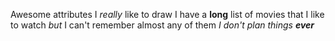 Awesome attributes
I *really* like to draw
I have a **long** list of movies that I like to watch *but* I can't remember almost any of them
_I don't plan things **ever**_
